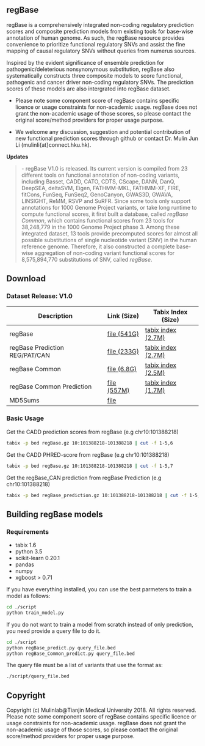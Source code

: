 ## regBase
   regBase is a comprehensively integrated non-coding regulatory prediction scores and composite prediction models from existing tools for base-wise annotation of human genome. As such, the regBase resource provides convenience to prioritize functional regulatory SNVs and assist the fine mapping of causal regulatory SNVs without queries from numerus sources. 
   
   Inspired by the evident significance of ensemble prediction for pathogenic/deleterious nonsynonymous substitution, regBase also systematically constructs three composite models to score functional, pathogenic and cancer driver non-coding regulatory SNVs. The prediction scores of these models are also intergrated into regBase dataset.
   
   - Please note some component score of regBase contains specific licence or usage constraints for non-academic usage. regBase does not grant the non-academic usage of those scores, so please contact the original score/method providers for proper usage purpose.  
 
   - We welcome any discussion, suggestion and potential contribution of new functional prediction scores through github or contact Dr. Mulin Jun Li (mulinli{at}connect.hku.hk). 

**Updates**
<blockquote>
   - regBase V1.0 is released. Its current version is compiled from 23 different tools on functional annotation of non-coding variants, including Basset, CADD, CATO, CDTS, CScape, DANN, DanQ, DeepSEA, deltaSVM, Eigen, FATHMM-MKL, FATHMM-XF, FIRE, fitCons, FunSeq, FunSeq2, GenoCanyon, GWAS3D, GWAVA, LINSIGHT, ReMM, RSVP and SuRFR. Since some tools only support annotations for 1000 Genome Project variants, or take long runtime to compute functional scores, it first built a database, called <i>regBase Common</i>, which contains functional scores from 23 tools for 38,248,779 in the 1000 Genome Project phase 3. Among these integrated dataset, 13 tools provide precomputed scores for almost all possible substitutions of single nucleotide variant (SNV) in the human reference genome. Therefore, it also constructed a complete base-wise aggregation of non-coding variant functional scores for 8,575,894,770 substitutions of SNV, called <i>regBase</i>.
</blockquote>

## Download
### Dataset Release: V1.0

| Description         | Link (Size)                                                  | Tabix Index (Size)                                           |
| ------------------- | ------------------------------------------------------------ | ------------------------------------------------------------ |
| regBase             | [file (541G)](http://mulinlab.org/regbase/hg19/v1.0/regBase/regBase.gz)      | [tabix index (2.7M)](http://mulinlab.org/regbase/hg19/v1.0/regBase/regBase.gz.tbi) |
| regBase Prediction REG/PAT/CAN | [file (233G)](http://mulinlab.org/regbase/hg19/v1.0/regBase/regBase_prediction.gz) | [tabix index (2.7M)](http://mulinlab.org/regbase/hg19/v1.0/regBase/regBase_prediction.gz.tbi) |
| regBase Common      | [file (6.8G)](http://mulinlab.org/regbase/hg19/v1.0/regBase_Common/regBase_Common.gz) | [tabix index (2.5M)](http://mulinlab.org/regbase/hg19/v1.0/regBase_Common/regBase_Common.gz.tbi) |
| regBase Common Prediction | [file (557M)](http://mulinlab.org/regbase/hg19/v1.0/regBase_Common/regBase_Common_prediction.gz) | [tabix index (1.7M)](http://mulinlab.org/regbase/hg19/v1.0/regBase_Common/regBase_Common_prediction.gz.tbi) |
| MD5Sums             | [file](http://mulinlab.org/regbase/hg19/v1.0/MD5SUMs) |  |

### Basic Usage

   Get the CADD prediction scores from regBase (e.g chr10:101388218)
   ```bash
   tabix -p bed regBase.gz 10:101388218-101388218 | cut -f 1-5,6
   ```
   Get the CADD PHRED-score from regBase (e.g chr10:101388218)
   ```bash
   tabix -p bed regBase.gz 10:101388218-101388218 | cut -f 1-5,7
   ```
   Get the regBase_CAN prediction from regBase Prediction (e.g chr10:101388218)
   ```bash
   tabix -p bed regBase_prediction.gz 10:101388218-101388218 | cut -f 1-5,8,9
   ```


## Building regBase models
### Requirements
- tabix 1.6
- python 3.5
- scikit-learn 0.20.1
- pandas
- numpy
- xgboost > 0.71

If you have everything installed, you can use the best parmeters to train a model as follows:
   ```bash
   cd ./script
   python train_model.py
   ```
If you do not want to train a model from scratch instead of only prediction, you need provide a query file to do it.
   ```bash
   cd ./script
   python regBase_predict.py query_file.bed
   python regBase_Common_predict.py query_file.bed
   ```
The query file must be a list of variants that use the format as:
   ```bash
   ./script/query_file.bed
   ```

## Copyright
Copyright (c) Mulinlab@Tianjin Medical University 2018. All rights reserved.
Please note some component score of regBase contains specific licence or usage constraints for non-academic usage. regBase does not grant the non-academic usage of those scores, so please contact the original score/method providers for proper usage purpose.
